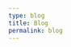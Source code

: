 ```yaml
---
type: blog
title: Blog
permalink: blog
---
```


<ul class="postList">
    <ejs- postList ejs>
</ul>
